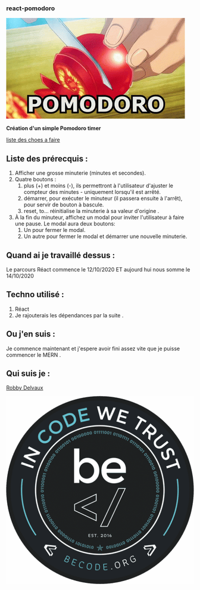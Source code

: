 ### react-pomodoro



![GIF](./assets/pomodoro.gif)

**Création d'un simple Pomodoro timer**

[liste des choes a faire](https://github.com/becodeorg/CRL-Woods-3.21/blob/master/LearningPath/03.The-Mountain/15.React/5.pomodoro/README.md)

## Liste des prérecquis :
1. Afficher une grosse minuterie (minutes et secondes).
2. Quatre boutons :
    1. plus (+) et moins (-), ils permettront à l'utilisateur d'ajuster le compteur des minutes - uniquement lorsqu'il est arrêté.
    2. démarrer, pour exécuter le minuteur (il passera ensuite à l'arrêt), pour servir de bouton à bascule.
    3. reset, to… réinitialise la minuterie à sa valeur d'origine .
3. À la fin du minuteur, affichez un modal pour inviter l'utilisateur à faire une pause. Le modal aura deux boutons:
    1. Un pour fermer le modal.
    2. Un autre pour fermer le modal et démarrer une nouvelle minuterie.

## Quand ai je travaillé dessus : 

Le parcours Réact commence le 12/10/2020
ET aujourd hui nous somme le 14/10/2020 

## Techno utilisé :

1. Réact 
2. Je rajouterais les dépendances par la suite .    


## Ou j'en suis  :

Je commence maintenant et j'espere avoir fini assez vite que je puisse commencer le MERN .

## Qui suis je :  


[Robby Delvaux](https://github.com/Delvaux1986)

![Becode_logo](./assets/becode.png)